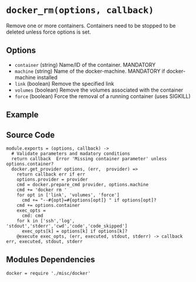 
# `docker_rm(options, callback)`

Remove one or more containers. Containers need to be stopped to be deleted unless
force options is set.

## Options

*   `container` (string)
    Name/ID of the container. MANDATORY
*   `machine` (string)
    Name of the docker-machine. MANDATORY if docker-machine installed
*   `link` (boolean)
    Remove the specified link
*   `volumes` (boolean)
    Remove the volumes associated with the container
*   `force` (boolean)
    Force the removal of a running container (uses SIGKILL)

## Example

## Source Code

    module.exports = (options, callback) ->
      # Validate parameters and madatory conditions
      return callback  Error 'Missing container parameter' unless options.container?
      docker.get_provider options, (err,  provider) =>
        return callback err if err
        options.provider = provider
        cmd = docker.prepare_cmd provider, options.machine
        cmd += 'docker rm '
        for opt in ['link', 'volumes', 'force']
          cmd += "--#{opt}=#{options[opt]} " if options[opt]?
        cmd += options.container
        exec_opts =
          cmd: cmd
        for k in ['ssh','log', 'stdout','stderr','cwd','code','code_skipped']
          exec_opts[k] = options[k] if options[k]?
        @execute exec_opts, (err, executed, stdout, stderr) -> callback err, executed, stdout, stderr

## Modules Dependencies

    docker = require './misc/docker'
